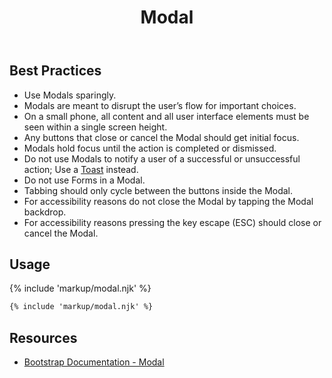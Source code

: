 ﻿---
title: Modal
summary: Modals stop the user for an important change or decision.
tags: components
layout: guide
eleventyNavigation:
  key: Modal
  parent: Components
  order: 190
  excerpt: Modals stop the user for an important change or decision.
  img: /img/illustrations/illus-modals.svg
---

## Best Practices

- Use Modals sparingly.
- Modals are meant to disrupt the user’s flow for important choices.
- On a small phone, all content and all user interface elements must be seen within a single screen height.
- Any buttons that close or cancel the Modal should get initial focus.
- Modals hold focus until the action is completed or dismissed. 
- Do not use Modals to notify a user of a successful or unsuccessful action; Use a [Toast](/components/toasts) instead.
- Do not use Forms in a Modal.
- Tabbing should only cycle between the buttons inside the Modal.
- For accessibility reasons do not close the Modal by tapping the Modal backdrop.
- For accessibility reasons pressing the key escape (ESC) should close or cancel the Modal.

## Usage

{% include 'markup/modal.njk' %}

``` html
{% include 'markup/modal.njk' %}
```

## Resources
* <a href="https://getbootstrap.com/docs/5.1/components/modal/" target="_blank">Bootstrap Documentation - Modal</a>
